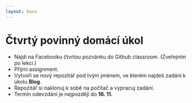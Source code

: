 ```yaml
---
layout: base
---
```


# Čtvrtý povinný domácí úkol

- Najdi na Facebooku čtvrtou pozvánku do Github classroom. (Zveřejním po lekci.)
- Přijmi assignment.
- Vytvoří se nový repozitář pod tvým jménem, ve kterém najdeš zadání k úkolu **Blog**.
- Repozitář si naklonuj k sobě na počítač a vypracuj zadání.
- Termín odevzdání je nejpozději do **16. 11.**

